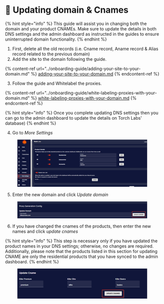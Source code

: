 # 🔧 Updating domain & Cnames

{% hint style="info" %}
This guide will assist you in changing both the domain and your product CNAMEs. Make sure to update the details in both DNS settings and the admin dashboard as instructed in the guides to ensure uninterrupted domain functionality.
{% endhint %}

1. First, delete all the old records (i.e. Cname record, Aname record & Alias record related to the previous domain)
2. Add the site to the domain following the guide.

{% content-ref url="../onboarding-guide/adding-your-site-to-your-domain.md" %}
[adding-your-site-to-your-domain.md](../onboarding-guide/adding-your-site-to-your-domain.md)
{% endcontent-ref %}

3. Follow the guide and Whitelabel the proxies.

{% content-ref url="../onboarding-guide/white-labeling-proxies-with-your-domain.md" %}
[white-labeling-proxies-with-your-domain.md](../onboarding-guide/white-labeling-proxies-with-your-domain.md)
{% endcontent-ref %}

{% hint style="info" %}
Once you complete updating DNS settings then you can go to the admin dashboard to update the details on Torch Labs' database)
{% endhint %}

4. Go to _More Settings_

<figure><img src="../.gitbook/assets/a (8).png" alt=""><figcaption></figcaption></figure>

5. Enter the new domain and click _Update domain_

<figure><img src="../.gitbook/assets/b (6).png" alt=""><figcaption></figcaption></figure>

6. If you have changed the cnames of the products, then enter the new names and click _update cnames_

{% hint style="info" %}
This step is necessary only if you have updated the product names in your DNS settings; otherwise, no changes are required. Additionally, please note that the products listed in this section for updating CNAME are only the residential products that you have synced to the admin dashboard.
{% endhint %}

<figure><img src="../.gitbook/assets/c (5).png" alt=""><figcaption></figcaption></figure>
